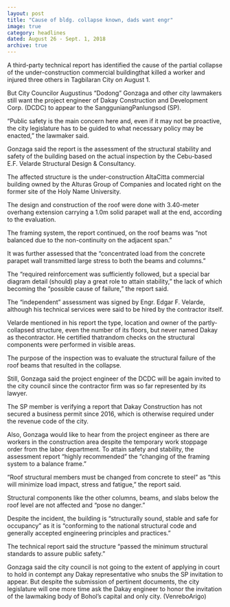 ```yaml
---
layout: post
title: "Cause of bldg. collapse known, dads want engr"
image: true
category: headlines
dated: August 26 - Sept. 1, 2018
archive: true
---
```


A third-party technical report has identified the cause of the partial collapse of the under-construction commercial buildingthat killed a worker and injured three others in Tagbilaran City on August 1.

But City Councilor Augustinus “Dodong” Gonzaga and other city lawmakers still want the project engineer of Dakay Construction and Development Corp. (DCDC) to appear to the SangguniangPanlungsod (SP).

“Public safety is the main concern here and, even if it may not be proactive, the city legislature has to be guided to what necessary policy may be enacted,” the lawmaker said.

Gonzaga said the report is the assessment of the structural stability and safety of the building based on the actual inspection by the Cebu-based E.F. Velarde Structural Design & Consultancy.

The affected structure is the under-construction AltaCitta commercial building owned by the Alturas Group of Companies and located right on the former site of the Holy Name University.

The design and construction of the roof were done with 3.40-meter overhang extension carrying a 1.0m solid parapet wall at the end, according to the evaluation.

The framing system, the report continued, on the roof beams was “not balanced due to the non-continuity on the adjacent span.”

It was further assessed that the “concentrated load from the concrete parapet wall transmitted large stress to both the beams and columns.”

The “required reinforcement was sufficiently followed, but a special bar diagram detail (should) play a great role to attain stability,” the lack of which becoming the “possible cause of failure,” the report said.

The “independent” assessment was signed by Engr. Edgar F. Velarde, although his technical services were said to be hired by the contractor itself.

Velarde mentioned in his report the type, location and owner of the partly-collapsed structure, even the number of its floors, but never named Dakay as thecontractor.
He certified thatrandom checks on the structural components were performed in visible areas.

The purpose of the inspection was to evaluate the structural failure of the roof beams that resulted in the collapse.

Still, Gonzaga said the project engineer of the DCDC will be again invited to the city council since the contractor firm was so far represented by its lawyer.

The SP member  is verifying a report that Dakay Construction has not secured a business permit since 2016, which is otherwise required under the revenue code of the city.

Also, Gonzaga would like to hear from the project engineer as there are workers in the construction area despite the temporary work stoppage order from the labor department.
To attain safety and stability, the assessment report “highly recommended” the “changing of the framing system to a balance frame.”

“Roof structural members must be changed from concrete to steel” as “this will minimize load impact, stress and fatigue,” the report said.

Structural components like the other columns, beams, and slabs below the roof level are not affected and “pose no danger.”

Despite the incident, the building is “structurally sound, stable and safe for occupancy” as it is “conforming to the national structural code and generally accepted engineering principles and practices.”

The technical report said the structure “passed the minimum structural standards to assure public safety.”

Gonzaga said the city council is not going to the extent of applying in court to hold in contempt any Dakay representative who snubs the SP invitation to appear.
But despite the submission of pertinent documents, the city legislature will one more time ask the Dakay engineer to honor the invitation of the lawmaking body of Bohol’s capital and only city. (VenreboArigo)